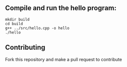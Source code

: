 ## Compile and run the hello program:
   ```
   mkdir build
   cd build
   g++ ../src/hello.cpp -o hello
   ./hello
   ```

## Contributing
Fork this repository and make a pull request to contribute
